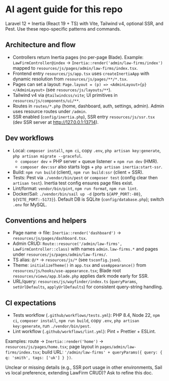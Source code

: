 # AI agent guide for this repo

Laravel 12 + Inertia (React 19 + TS) with Vite, Tailwind v4, optional SSR, and Pest. Use these repo-specific patterns and commands.

## Architecture and flow
- Controllers return Inertia pages (no per-page Blade). Example: `LawFirmController@index` -> `Inertia::render('admin/law-firms/index')` mapped to `resources/js/pages/admin/law-firms/index.tsx`.
- Frontend entry `resources/js/app.tsx` uses `createInertiaApp` with dynamic resolution from `resources/js/pages/**/*.tsx`.
- Pages can set a layout: `Page.layout = (p) => <AdminLayout>{p}</AdminLayout>` (see `resources/js/layouts/**`).
- Tailwind v4 via `@tailwindcss/vite`; UI primitives in `resources/js/components/ui/**`.
- Routes in `routes/*.php` (home, dashboard, auth, settings, admin). Admin uses resource routes under `/admin`.
- SSR enabled (`config/inertia.php`), SSR entry `resources/js/ssr.tsx` (dev SSR server at http://127.0.0.1:13714).

## Dev workflows
- Local: `composer install`, `npm ci`, copy `.env`, `php artisan key:generate`, `php artisan migrate --graceful`.
	- `composer dev` = PHP server + queue listener + `npm run dev` (HMR).
	- `composer dev:ssr` also starts logs + `php artisan inertia:start-ssr`.
- Build: `npm run build` (client), `npm run build:ssr` (client + SSR).
- Tests: Pest via `./vendor/bin/pest` or `composer test` (config clear then `artisan test`). Inertia test config ensures page files exist.
- Lint/format: `vendor/bin/pint`, `npm run format`, `npm run lint`.
- Docker/Sail: `./vendor/bin/sail up -d` (ports `${APP_PORT:-80}`, `${VITE_PORT:-5173}`). Default DB is SQLite (`config/database.php`); switch `.env` for MySQL.

## Conventions and helpers
- Page name -> file: `Inertia::render('dashboard')` -> `resources/js/pages/dashboard.tsx`.
- Admin CRUD: `Route::resource('/admin/law-firms', LawFirmController::class)` with names `admin.law-firms.*` and pages under `resources/js/pages/admin/law-firms/`.
- TS alias: `@/*` -> `resources/js/*` (see `tsconfig.json`).
- Theme: `initializeTheme()` in `app.tsx` and `useAppearance()` from `resources/js/hooks/use-appearance.tsx`; Blade root `resources/views/app.blade.php` applies dark mode early for SSR.
- URL/query: `resources/js/wayfinder/index.ts` (`queryParams`, `setUrlDefaults`, `applyUrlDefaults`) for consistent query-string handling.

## CI expectations
- Tests workflow (`.github/workflows/tests.yml`): PHP 8.4, Node 22, `npm ci`, `composer install`, `npm run build`, copy `.env`, `php artisan key:generate`, run `./vendor/bin/pest`.
- Lint workflow (`.github/workflows/lint.yml`): Pint + Prettier + ESLint.

Examples: route -> `Inertia::render('home')` -> `resources/js/pages/home.tsx`; page layout in `pages/admin/law-firms/index.tsx`; build URL: `'/admin/law-firms' + queryParams({ query: { q: 'smith', tags: ['uk'] } })`.

Unclear or missing details (e.g., SSR port usage in other environments, Sail vs local preference, extending LawFirm CRUD)? Ask to refine this doc.
